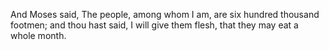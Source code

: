 And Moses said, The people, among whom I am, are six hundred thousand footmen; and thou hast said, I will give them flesh, that they may eat a whole month.
